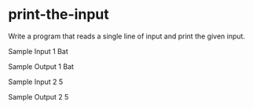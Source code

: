 # print-the-input
Write a program that reads a single line of input and print the given input.

Sample Input 1
Bat 

Sample Output 1 
Bat 

Sample Input 2
5 

Sample Output 2 
5 
